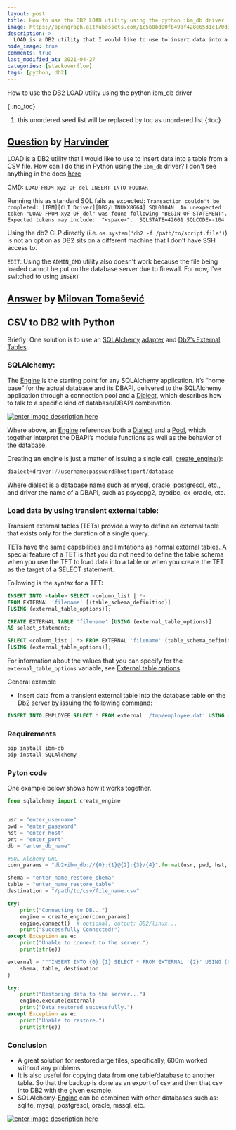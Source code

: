 ```yaml
---
layout: post
title: How to use the DB2 LOAD utility using the python ibm_db driver
image: https://opengraph.githubassets.com/1c5b0bd00fb49af428e6531c170d3a7f1b1765247d664d21c8eca21b8e88ee35/IBM/db2-python
description: >
  LOAD is a DB2 utility that I would like to use to insert data into a table from a CSV file.
hide_image: true
comments: true
last_modified_at: 2021-04-27
categories: [stackoverflow]
tags: [python, db2]
---
```


How to use the DB2 LOAD utility using the python ibm_db driver

{:.no_toc}
1. this unordered seed list will be replaced by toc as unordered list
{:toc}

## [Question](https://stackoverflow.com/questions/44074008/how-to-use-the-db2-load-utility-using-the-python-ibm-db-driver) by [Harvinder](https://stackoverflow.com/users/2089697/harvinder)

LOAD is a DB2 utility that I would like to use to insert data into a table from a CSV file. How can I do this in Python using the `ibm_db` driver? I don't see anything in the docs [here](https://github.com/ibmdb/python-ibmdb/wiki/APIs)

CMD: `LOAD FROM xyz OF del INSERT INTO FOOBAR`

Running this as standard SQL fails as expected: 
`Transaction couldn't be completed: [IBM][CLI Driver][DB2/LINUXX8664] SQL0104N  An unexpected token "LOAD FROM xyz OF del" was found following "BEGIN-OF-STATEMENT".  Expected tokens may include:  "<space>".  SQLSTATE=42601 SQLCODE=-104`

Using the db2 CLP directly (i.e. `os.system('db2 -f /path/to/script.file')`) is not an option as DB2 sits on a different machine that I don't have SSH access to.

`EDIT`:
Using the `ADMIN_CMD` utility also doesn't work because the file being loaded cannot be put on the database server due to firewall. For now, I've switched to using `INSERT`


## [Answer](https://stackoverflow.com/a/66394080/13155046) by [Milovan Tomašević](https://stackoverflow.com/users/13155046/milovan-tomašević)

## CSV to DB2 with Python

Briefly: One solution is to use an [SQLAlchemy][1] [adapter][2] and [Db2’s External Tables][3].

### SQLAlchemy:

The [Engine][4] is the starting point for any SQLAlchemy application. It’s “home base” for the actual database and its DBAPI, delivered to the SQLAlchemy application through a connection pool and a [Dialect][5], which describes how to talk to a specific kind of database/DBAPI combination.

[![enter image description here][6]][6]

Where above, an [Engine][4] references both a [Dialect][5] and a [Pool][7], which together interpret the DBAPI’s module functions as well as the behavior of the database.

Creating an engine is just a matter of issuing a single call, [create_engine()][8]:
```py
dialect+driver://username:password@host:port/database
```

Where dialect is a database name such as mysql, oracle, postgresql, etc., and driver the name of a DBAPI, such as psycopg2, pyodbc, cx_oracle, etc.

### Load data by using transient external table:

Transient external tables (TETs) provide a way to define an external table that exists only for the duration of a single query.

TETs have the same capabilities and limitations as normal external tables. A special feature of a TET is that you do not need to define the table schema when you use the TET to load data into a table or when you create the TET as the target of a SELECT statement.

Following is the syntax for a TET:

```sql
INSERT INTO <table> SELECT <column_list | *>
FROM EXTERNAL 'filename' [(table_schema_definition)]
[USING (external_table_options)];

CREATE EXTERNAL TABLE 'filename' [USING (external_table_options)]
AS select_statement;

SELECT <column_list | *> FROM EXTERNAL 'filename' (table_schema_definition)
[USING (external_table_options)];
```

For information about the values that you can specify for the `external_table_options` variable, see [External table options][9].

General example
  - Insert data from a transient external table into the database table on the Db2 server by issuing the following command:

```sql
INSERT INTO EMPLOYEE SELECT * FROM external '/tmp/employee.dat' USING (delimiter ',' MAXERRORS 10 SOCKETBUFSIZE 30000 REMOTESOURCE 'JDBC' LOGDIR '/logs' )
```

### Requirements

```sh
pip install ibm-db
pip install SQLAlchemy
```


### Pyton code

One example below shows how it works together.

```py
from sqlalchemy import create_engine


usr = "enter_username"
pwd = "enter_password"
hst = "enter_host"
prt = "enter_port"
db = "enter_db_name"

#SQL Alchemy URL
conn_params = "db2+ibm_db://{0}:{1}@{2}:{3}/{4}".format(usr, pwd, hst, prt, db)

shema = "enter_name_restore_shema"
table = "enter_name_restore_table"
destination = "/path/to/csv/file_name.csv"

try:
    print("Connecting to DB...")
    engine = create_engine(conn_params)
    engine.connect()  # optional, output: DB2/linux...
    print("Successfully Connected!")
except Exception as e:
    print("Unable to connect to the server.")
    print(str(e))

external = """INSERT INTO {0}.{1} SELECT * FROM EXTERNAL '{2}' USING (CCSID 1208 DELIMITER ',' REMOTESOURCE LZ4 NOLOG TRUE )""".format(
    shema, table, destination
)

try:
    print("Restoring data to the server...")
    engine.execute(external)
    print("Data restored successfully.")
except Exception as e:
    print("Unable to restore.")
    print(str(e))
```

### Conclusion

- A great solution for restoredlarge files, specifically, 600m worked without any problems.
- It is also useful for copying data from one table/database to another table. So that the backup is done as an export of csv and then that csv into DB2 with the given example.
- SQLAlchemy-[Engine][4] can be combined with other databases such as: sqlite, mysql, postgresql, oracle, mssql, etc.

[![enter image description here][10]][10]


  [1]: https://docs.sqlalchemy.org/en/14/index.html
  [2]: https://pypi.org/project/SQLAlchemy/
  [3]: https://www.ibm.com/support/knowledgecenter/SSEPGG_11.5.0/com.ibm.db2.luw.apdv.java.doc/src/tpc/imjcc_cjv00032.html
  [4]: https://docs.sqlalchemy.org/en/14/core/connections.html#sqlalchemy.engine.Engine
  [5]: https://docs.sqlalchemy.org/en/14/core/internals.html#sqlalchemy.engine.Dialect
  [6]: https://i.stack.imgur.com/e2GvZ.png
  [7]: https://docs.sqlalchemy.org/en/14/core/pooling.html#sqlalchemy.pool.Pool
  [8]: https://docs.sqlalchemy.org/en/14/core/engines.html#sqlalchemy.create_engine
  [9]: https://www.ibm.com/support/knowledgecenter/SSULQD_7.2.1/com.ibm.nz.load.doc/c_load_external_table_options.html#c_load_external_table_options
  [10]: https://i.stack.imgur.com/u99P2.gif